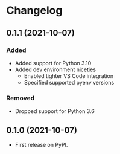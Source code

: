 # Changelog

## 0.1.1 (2021-10-07)

### Added

* Added support for Python 3.10
* Added dev environment niceties
  * Enabled tighter VS Code integration
  * Specified supported pyenv versions

### Removed

* Dropped support for Python 3.6

## 0.1.0 (2021-10-07)

* First release on PyPI.
